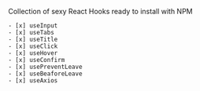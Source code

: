 Collection of sexy React Hooks ready to install with NPM

    - [x] useInput
    - [x] useTabs
    - [x] useTitle
    - [x] useClick
    - [x] useHover
    - [x] useConfirm
    - [x] usePreventLeave
    - [x] useBeaforeLeave
    - [x] useAxios
